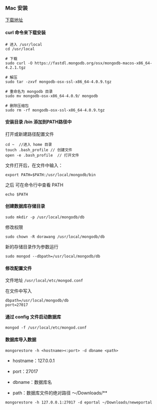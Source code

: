 ### Mac 安装

[下载地址](https://www.mongodb.com/download-center/community)

#### curl 命令来下载安装


```
# 进入 /usr/local
cd /usr/local

# 下载
sudo curl -O https://fastdl.mongodb.org/osx/mongodb-macos-x86_64-4.2.1.tgz

# 解压
sudo tar -zxvf mongodb-osx-ssl-x86_64-4.0.9.tgz

# 重命名为 mongodb 目录
sudo mv mongodb-osx-x86_64-4.0.9/ mongodb

# 删除压缩包
sudo rm -rf mongodb-osx-ssl-x86_64-4.0.9.tgz
```

#### 安装目录 /bin  添加到PATH路径中

打开或新建路径配置文件

```
cd ~  //进入 home 目录
touch .bash_profile // 创建文件
open -e .bash_profile  // 打开文件
```
文件打开后，在文件中输入：

```
export PATH=$PATH:/usr/local/mongodb/bin
```

之后 可在命令行中查看 PATH

```
echo $PATH
```

#### 创建数据库存储目录 

```
sudo mkdir -p /usr/local/mongodb/db
```

修改权限

```
sudo chown -R dorawang /usr/local/mongodb/db
```

新的存储目录作为参数运行

```
sudo mongod --dbpath=/usr/local/mongodb/db
```

#### 修改配置文件

文件地址 `/usr/local/etc/mongod.conf`

在文件中写入 

```
dbpath=/usr/local/mongodb/db
port=27017
```

#### 通过 config 文件启动数据库

```
mongod -f /usr/local/etc/mongod.conf
```

#### 数据库导入数据

```
mongorestore -h <hostname><:port> -d dbname <path>
```

- hostname：127.0.0.1

- port：27017

- dbname：数据库名

- path：数据库文件的绝对路径 ～/Downloads/**

```
mongorestore -h 127.0.0.1:27017 -d eportal ~/Downloads/neweportal
```




